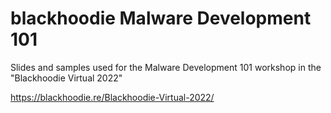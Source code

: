 # blackhoodie Malware Development 101 

Slides and samples used for the Malware Development 101 workshop in the "Blackhoodie Virtual 2022"

https://blackhoodie.re/Blackhoodie-Virtual-2022/
